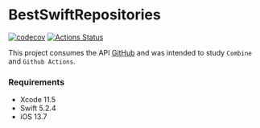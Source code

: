 # BestSwiftRepositories
[![codecov](https://codecov.io/gh/lucascesarnf/BestSwiftRepositories/branch/main/graph/badge.svg)](https://codecov.io/gh/lucascesarnf/BestSwiftRepositories)
[![Actions Status](https://github.com/lucascesarnf/BestSwiftRepositories/workflows/Build%20and%20test/badge.svg)](https://github.com/lucascesarnf/BestSwiftRepositories/actions)


 This project consumes the API [GitHub](https://developer.github.com/v3/) and was intended to study `Combine` and `Github Actions`.

### Requirements
* Xcode 11.5
* Swift 5.2.4
* iOS 13.7
